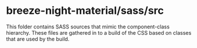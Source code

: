# breeze-night-material/sass/src

This folder contains SASS sources that mimic the component-class hierarchy. These files
are gathered in to a build of the CSS based on classes that are used by the build.
